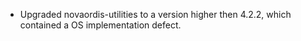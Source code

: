 * Upgraded novaordis-utilities to a version higher then 4.2.2, which contained a OS implementation defect.
